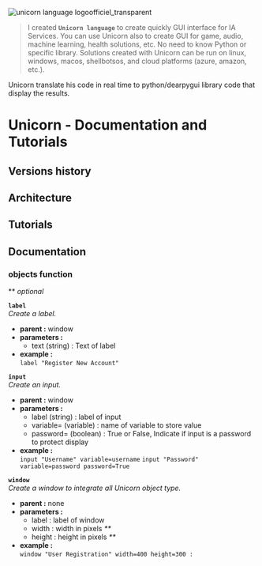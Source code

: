 ![unicorn language logoofficiel_transparent](https://github.com/user-attachments/assets/b57fa061-4a7b-4c28-b7bc-9afce40859a0)

> I created **`Unicorn language`** to create quickly GUI interface for IA Services. You can use Unicorn also to create GUI for game, audio, machine learning, health solutions, etc.
> No need to know Python or specific library. Solutions created with Unicorn can be run on linux, windows, macos, shellbotsos, and cloud platforms (azure, amazon, etc.).

Unicorn translate his code in real time to python/dearpygui library code that display the results.



# Unicorn - Documentation and Tutorials

## Versions history

## Architecture

## Tutorials


## Documentation
### objects function
** _optional_   

   
**`label`**   
_Create a label._
- **parent :** window
- **parameters :**
  - text (string) : Text of label
- **example :**   
`label "Register New Account"`

**`input`**   
_Create an input._
- **parent :** window
- **parameters :**
  - label (string) : label of input
  - variable= (variable) : name of variable to store value
  - password= (boolean) : True or False, Indicate if input is a password to protect display
- **example :**   
`input "Username" variable=username` 
`input "Password" variable=password password=True` 

   
**`window`**   
_Create a window to integrate all Unicorn object type._
- **parent :** none
- **parameters :**
  - label : label of window
  - width : width in pixels _**_
  - height : height in pixels _**_
- **example :**   
`window "User Registration" width=400 height=300 :` 





